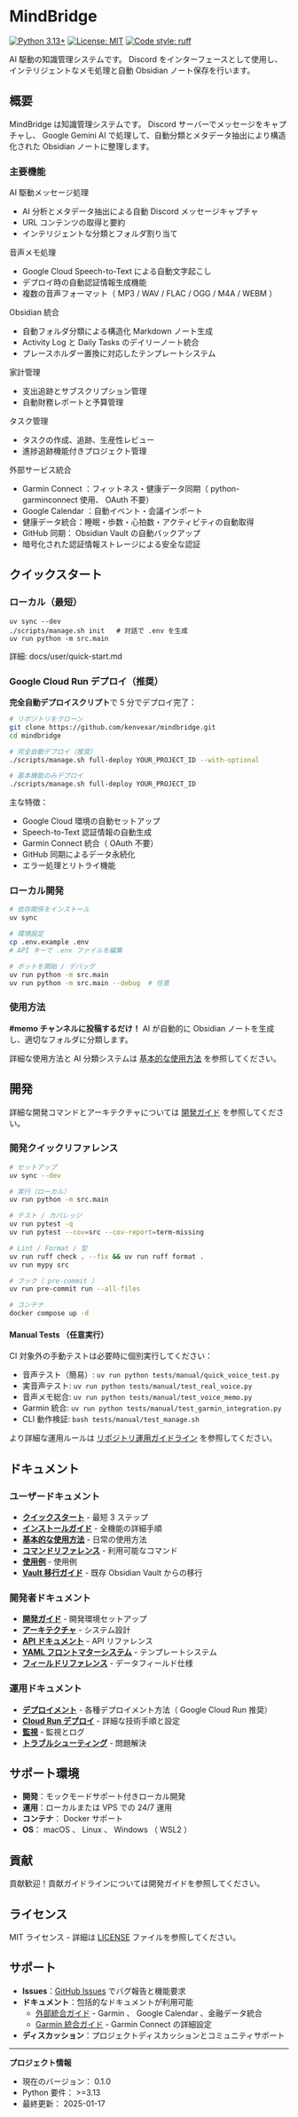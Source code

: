 # MindBridge

[![Python 3.13+](https://img.shields.io/badge/python-3.13+-blue.svg)](https://www.python.org/downloads/)
[![License: MIT](https://img.shields.io/badge/License-MIT-yellow.svg)](https://opensource.org/licenses/MIT)
[![Code style: ruff](https://img.shields.io/endpoint?url=https://raw.githubusercontent.com/astral-sh/ruff/main/assets/badge/v2.json)](https://github.com/astral-sh/ruff)

AI 駆動の知識管理システムです。 Discord をインターフェースとして使用し、インテリジェントなメモ処理と自動 Obsidian ノート保存を行います。

## 概要

MindBridge は知識管理システムです。 Discord サーバーでメッセージをキャプチャし、 Google Gemini AI で処理して、自動分類とメタデータ抽出により構造化された Obsidian ノートに整理します。

### 主要機能

AI 駆動メッセージ処理
- AI 分析とメタデータ抽出による自動 Discord メッセージキャプチャ
- URL コンテンツの取得と要約
- インテリジェントな分類とフォルダ割り当て

音声メモ処理
- Google Cloud Speech-to-Text による自動文字起こし
- デプロイ時の自動認証情報生成機能
- 複数の音声フォーマット（ MP3 / WAV / FLAC / OGG / M4A / WEBM ）

Obsidian 統合
- 自動フォルダ分類による構造化 Markdown ノート生成
- Activity Log と Daily Tasks のデイリーノート統合
- プレースホルダー置換に対応したテンプレートシステム

家計管理
- 支出追跡とサブスクリプション管理
- 自動財務レポートと予算管理

タスク管理
- タスクの作成、追跡、生産性レビュー
- 進捗追跡機能付きプロジェクト管理

外部サービス統合
- Garmin Connect ：フィットネス・健康データ同期（ python-garminconnect 使用、 OAuth 不要）
- Google Calendar ：自動イベント・会議インポート
- 健康データ統合：睡眠・歩数・心拍数・アクティビティの自動取得
- GitHub 同期： Obsidian Vault の自動バックアップ
- 暗号化された認証情報ストレージによる安全な認証

## クイックスタート

### ローカル（最短）

```
uv sync --dev
./scripts/manage.sh init   # 対話で .env を生成
uv run python -m src.main
```

詳細: docs/user/quick-start.md

### Google Cloud Run デプロイ（推奨）

**完全自動デプロイスクリプト**で 5 分でデプロイ完了：

```bash
# リポジトリをクローン
git clone https://github.com/kenvexar/mindbridge.git
cd mindbridge

# 完全自動デプロイ（推奨）
./scripts/manage.sh full-deploy YOUR_PROJECT_ID --with-optional

# 基本機能のみデプロイ
./scripts/manage.sh full-deploy YOUR_PROJECT_ID
```

主な特徴：
- Google Cloud 環境の自動セットアップ
- Speech-to-Text 認証情報の自動生成
- Garmin Connect 統合（ OAuth 不要）
- GitHub 同期によるデータ永続化
- エラー処理とリトライ機能

### ローカル開発

```bash
# 依存関係をインストール
uv sync

# 環境設定
cp .env.example .env
# API キーで .env ファイルを編集

# ボットを開始 / デバッグ
uv run python -m src.main
uv run python -m src.main --debug  # 任意
```

### 使用方法

**#memo チャンネルに投稿するだけ！** AI が自動的に Obsidian ノートを生成し、適切なフォルダに分類します。

詳細な使用方法と AI 分類システムは [基本的な使用方法](docs/user/basic-usage.md) を参照してください。

## 開発

詳細な開発コマンドとアーキテクチャについては [開発ガイド](docs/developer/development-guide.md) を参照してください。

### 開発クイックリファレンス

```bash
# セットアップ
uv sync --dev

# 実行（ローカル）
uv run python -m src.main

# テスト / カバレッジ
uv run pytest -q
uv run pytest --cov=src --cov-report=term-missing

# Lint / Format / 型
uv run ruff check . --fix && uv run ruff format .
uv run mypy src

# フック（ pre-commit ）
uv run pre-commit run --all-files

# コンテナ
docker compose up -d
```

#### Manual Tests （任意実行）

CI 対象外の手動テストは必要時に個別実行してください：

- 音声テスト（簡易）: `uv run python tests/manual/quick_voice_test.py`
- 実音声テスト: `uv run python tests/manual/test_real_voice.py`
- 音声メモ総合: `uv run python tests/manual/test_voice_memo.py`
- Garmin 統合: `uv run python tests/manual/test_garmin_integration.py`
- CLI 動作検証: `bash tests/manual/test_manage.sh`

より詳細な運用ルールは [リポジトリ運用ガイドライン](docs/developer/repository-guidelines.md) を参照してください。

## ドキュメント

### ユーザードキュメント
- **[クイックスタート](docs/user/quick-start.md)** - 最短 3 ステップ
- **[インストールガイド](docs/user/installation.md)** - 全機能の詳細手順
- **[基本的な使用方法](docs/user/basic-usage.md)** - 日常の使用方法
- **[コマンドリファレンス](docs/user/commands-reference.md)** - 利用可能なコマンド
- **[使用例](docs/user/examples.md)** - 使用例
- **[Vault 移行ガイド](docs/user/vault-migration.md)** - 既存 Obsidian Vault からの移行

### 開発者ドキュメント
- **[開発ガイド](docs/developer/development-guide.md)** - 開発環境セットアップ
- **[アーキテクチャ](docs/developer/architecture.md)** - システム設計
- **[API ドキュメント](docs/developer/api-documentation.md)** - API リファレンス
- **[YAML フロントマターシステム](docs/developer/yaml-frontmatter-system.md)** - テンプレートシステム
- **[フィールドリファレンス](docs/developer/field-reference.md)** - データフィールド仕様

### 運用ドキュメント
- **[デプロイメント](docs/operations/deployment.md)** - 各種デプロイメント方法（ Google Cloud Run 推奨）
- **[Cloud Run デプロイ](docs/operations/cloud-run.md)** - 詳細な技術手順と設定
- **[監視](docs/operations/monitoring.md)** - 監視とログ
- **[トラブルシューティング](docs/operations/troubleshooting.md)** - 問題解決

## サポート環境

- **開発**：モックモードサポート付きローカル開発
- **運用**：ローカルまたは VPS での 24/7 運用
- **コンテナ**： Docker サポート
- **OS**： macOS 、 Linux 、 Windows （ WSL2 ）

## 貢献

貢献歓迎！貢献ガイドラインについては開発ガイドを参照してください。

## ライセンス

MIT ライセンス - 詳細は [LICENSE](LICENSE) ファイルを参照してください。

## サポート

- **Issues**：[GitHub Issues](https://github.com/kenvexar/mindbridge/issues) でバグ報告と機能要求
- **ドキュメント**：包括的なドキュメントが利用可能
  - [外部統合ガイド](docs/integrations/external-integrations.md) - Garmin 、 Google Calendar 、金融データ統合
  - [Garmin 統合ガイド](docs/integrations/garmin-integration.md) - Garmin Connect の詳細設定
- **ディスカッション**：プロジェクトディスカッションとコミュニティサポート

---

**プロジェクト情報**
- 現在のバージョン： 0.1.0
- Python 要件： >=3.13
- 最終更新： 2025-01-17
